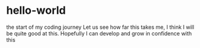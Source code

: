 # hello-world
the start of my coding journey
Let us see how far this takes me, I think I will be quite good at this. Hopefully I can develop and grow in confidence with this
